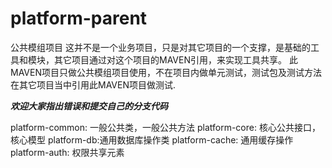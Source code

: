 # platform-parent

公共模组项目
这并不是一个业务项目，只是对其它项目的一个支撑，是基础的工具和模块，其它项目通过对这个项目的MAVEN引用，来实现工具共享。
此MAVEN项目只做公共模组项目使用，不在项目内做单元测试，测试包及测试方法在其它项目当中引用此MAVEN项目做测试.

*****欢迎大家指出错误和提交自己的分支代码*****

platform-common: 一般公共类，一般公共方法
platform-core: 核心公共接口，核心模型
platform-db:通用数据库操作类
platform-cache: 通用缓存操作
platform-auth: 权限共享元素
 